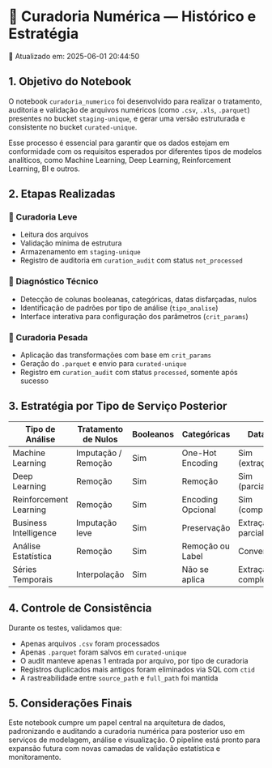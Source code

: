 # 📘 Curadoria Numérica — Histórico e Estratégia

📅 Atualizado em: 2025-06-01 20:44:50


## 1. Objetivo do Notebook

O notebook `curadoria_numerico` foi desenvolvido para realizar o tratamento, auditoria e validação de arquivos numéricos (como `.csv`, `.xls`, `.parquet`) presentes no bucket `staging-unique`, e gerar uma versão estruturada e consistente no bucket `curated-unique`.

Esse processo é essencial para garantir que os dados estejam em conformidade com os requisitos esperados por diferentes tipos de modelos analíticos, como Machine Learning, Deep Learning, Reinforcement Learning, BI e outros.



## 2. Etapas Realizadas

### 🔹 Curadoria Leve
- Leitura dos arquivos
- Validação mínima de estrutura
- Armazenamento em `staging-unique`
- Registro de auditoria em `curation_audit` com status `not_processed`

### 🔹 Diagnóstico Técnico
- Detecção de colunas booleanas, categóricas, datas disfarçadas, nulos
- Identificação de padrões por tipo de análise (`tipo_analise`)
- Interface interativa para configuração dos parâmetros (`crit_params`)

### 🔹 Curadoria Pesada
- Aplicação das transformações com base em `crit_params`
- Geração do `.parquet` e envio para `curated-unique`
- Registro em `curation_audit` com status `processed`, somente após sucesso



## 3. Estratégia por Tipo de Serviço Posterior

| Tipo de Análise          | Tratamento de Nulos | Booleanos | Categóricas      | Datas              | Normalização |
|--------------------------|---------------------|-----------|------------------|---------------------|---------------|
| Machine Learning         | Imputação / Remoção | Sim       | One-Hot Encoding | Sim (extração)     | Sim           |
| Deep Learning            | Remoção             | Sim       | Remoção          | Sim (parcial)      | Sim           |
| Reinforcement Learning   | Remoção             | Sim       | Encoding Opcional| Sim (completa)     | Sim           |
| Business Intelligence    | Imputação leve      | Sim       | Preservação      | Extração parcial   | Opcional      |
| Análise Estatística      | Remoção             | Sim       | Remoção ou Label | Conversão          | Não           |
| Séries Temporais         | Interpolação        | Sim       | Não se aplica    | Extração completa  | Sim           |



## 4. Controle de Consistência

Durante os testes, validamos que:

- Apenas arquivos `.csv` foram processados
- Apenas `.parquet` foram salvos em `curated-unique`
- O audit manteve apenas 1 entrada por arquivo, por tipo de curadoria
- Registros duplicados mais antigos foram eliminados via SQL com `ctid`
- A rastreabilidade entre `source_path` e `full_path` foi mantida




## 5. Considerações Finais

Este notebook cumpre um papel central na arquitetura de dados, padronizando e auditando a curadoria numérica para posterior uso em serviços de modelagem, análise e visualização. O pipeline está pronto para expansão futura com novas camadas de validação estatística e monitoramento.
